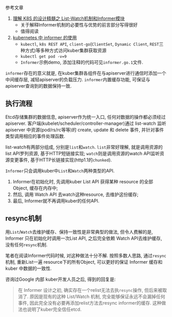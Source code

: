 参考文章

1. [理解 K8S 的设计精髓之 List-Watch机制和Informer模块](https://www.jianshu.com/p/234d27d5c1c1)
    - 关于解释Informer机制的必要性与优势的前言部分写得很好
    - 值得阅读
2. [kubernetes 中 informer 的使用](https://www.jianshu.com/p/1e2e686fe363)
    - `kubectl`, `k8s REST API`, `client-go`(`ClientSet`, `Dynamic Client`, `REST`三种方式)等多种方式访问kuber集群获取资源
    - `kubectl get pod -v=9`
    - `Informer`示例demo, 添加注释的代码可见`informer.go.1`文件.

`informer`存在的意义就是, 在kuber集群各组件在与apiserver进行通信时添加一个中间缓存层, 减轻apiserver的负载压力. `informer`内置缓存功能, 可保证与apiserver查询到的数据保持一致.

## 执行流程

Etcd存储集群的数据信息, apiserver作为统一入口, 任何对数据的操作都必须经过 apiserver. 客户端(kubelet/scheduler/controller-manager)通过 list-watch 监听 apiserver 中资源(pod/rs/rc等等)的 create, update 和 delete 事件, 并针对事件类型调用相应的事件处理函数. 

list-watch有两部分组成, 分别是`list`和`watch`. `list`非常好理解, 就是调用资源的list API罗列资源, 基于HTTP短链接实现; `watch`则是调用资源的watch API监听资源变更事件, 基于HTTP长链接实现(http1.1的`chunked`).

`Informer`只会调用kuber中`List`和`Watch`两种类型的API. 

1. Informer在初始化时, 先调用kuber List API 获得某种 resource 的全部Object, 缓存在内存中; 
2. 然后, 调用 Watch API 去watch这种resource, 去维护这份缓存; 
3. 最后, Informer就不再调用kuber的任何API. 

## resync机制

用`List`/`Watch`去维护缓存、保持一致性是非常典型的做法, 但令人费解的是, Informer 只在初始化时调用一次List API, 之后完全依赖 Watch API去维护缓存, 没有任何`resync`机制. 

笔者在阅读Informer代码时候, 对这种做法十分不解. 按照多数人思路, 通过`resync`机制, 重新List一遍 resource下的所有Object, 可以更好的保证 Informer 缓存和 kuber 中数据的一致性. 

咨询过Google 内部 kuber开发人员之后, 得到的回复是:

> 在 Informer 设计之初, 确实存在一个relist无法去执`resync`操作, 但后来被取消了. 原因是现有的这种 List/Watch 机制, 完全能够保证永远不会漏掉任何事件, 因此完全没有必要再添加relist方法去resync informer的缓存. 这种做法也说明了kuber完全信任etcd. 

